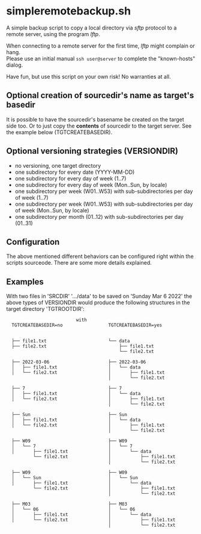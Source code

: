 # simpleremotebackup.sh

A simple backup script to copy a local directory via *sftp* protocol
to a remote server, using the program *lftp*.

When connecting to a remote server for the first time, *lftp* might complain or hang.  
Please use an initial manual `ssh user@server` to complete the "known-hosts" dialog.

Have fun, but use this script on your own risk! No warranties at all.

## Optional creation of sourcedir's name as target's basedir

It is possible to have the sourcedir's basename be created on the target side too.
Or to just copy the **contents** of sourcedir to the target server.
See the example below (TGTCREATEBASEDIR).

## Optional versioning strategies (VERSIONDIR)

* no versioning, one target directory
* one subdirectory for every date (YYYY-MM-DD)
* one subdirectory for every day of week (1..7)
* one subdirectory for every day of week (Mon..Sun, by locale)
* one subdirectory per week (W01..W53) with sub-subdirectories per day of week (1..7)
* one subdirectory per week (W01..W53) with sub-subdirectories per day of week (Mon..Sun, by locale)
* one subdirectory per month (01..12) with sub-subdirectories per day (01..31)

## Configuration

The above mentioned different behaviors can be configured right within the scripts sourceode.
There are some more details explained.

## Examples

With two files in 'SRCDIR' '.../data' to be saved
on 'Sunday Mar 6 2022' the above types of VERSIONDIR
would produce the following structures in the target directory 'TGTROOTDIR':

```
                          with
  TGTCREATEBASEDIR=no                 TGTCREATEBASEDIR=yes


  ├── file1.txt                       └── data
  ├── file2.txt                           ├── file1.txt
                                          └── file2.txt

  ├── 2022-03-06                      ├── 2022-03-06
  │   ├── file1.txt                   │   └── data
  │   └── file2.txt                   │       ├── file1.txt
                                      │       └── file2.txt

  ├── 7                               ├── 7
  │   ├── file1.txt                   │   └── data
  │   └── file2.txt                   │       ├── file1.txt
                                      │       └── file2.txt

  ├── Sun                             ├── Sun
  │   ├── file1.txt                   │   └── data
  │   └── file2.txt                   │       ├── file1.txt
                                      │       └── file2.txt

  ├── W09                             ├── W09
  │   └── 7                           │   └── 7
  │       ├── file1.txt               │       └── data
          └── file2.txt               │           ├── file1.txt
                                      │           └── file2.txt

  ├── W09                             ├── W09
  │   └── Sun                         │   └── Sun
  │       ├── file1.txt               │       └── data
          └── file2.txt               │           ├── file1.txt
                                      │           └── file2.txt

  ├── M03                             ├── M03
  │   └── 06                          │   └── 06
  │       ├── file1.txt               │       └── data
  │       └── file2.txt               │           ├── file1.txt
                                      │           └── file2.txt
```
